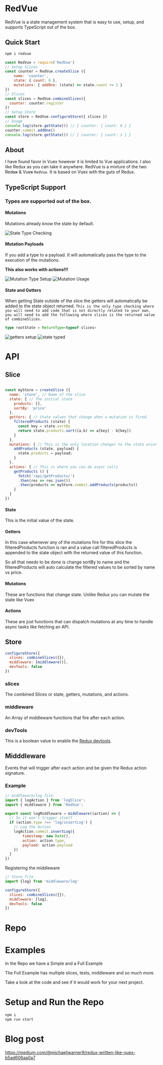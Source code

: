 # RedVue
RedVue is a state management system that is easy to use, setup, and supports TypeScript out of the box.

## Quick Start

```bash
npm i redvue
```

```js
const RedVue = require('RedVue')
// Setup Slices
const counter = RedVue.createSlice ({
    name: 'counter',
    state: { count: 0 },
    mutations: { addOne: (state) => state.count += 1 }
})
// Slices
const slices = RedVue.combineSlices({
  counter: counter.register
})
// Setup Store
const store = RedVue.configureStore({ slices })
// Usage
console.log(store.getState()) // { counter: { count: 0 } }
counter.commit.addOne()
console.log(store.getState()) // { counter: { count: 1 } }
```

## About

I have found favor in Vuex however it is limited to Vue applications. I also like Redux as you can take it anywhere. RedVue is a mixture of the two Red~~ux~~ & Vue~~x~~ `RedVue`. It is based on Vuex with the guts of Redux.

## TypeScript Support

### Types are supported out of the box.
#### Mutations
Mutations already know the state by default.

![State Type Checking](https://i.ibb.co/3mF5xZV/Screen-Shot-2019-09-16-at-11-43-30-AM.png)
#### Mutation Payloads
If you add a type to a payload. It will automatically pass the type to the execution of the mutations.

<B>This also works with actions!!!</B>

![Mutation Type Setup](https://i.ibb.co/bNXhzSK/Screen-Shot-2019-09-16-at-11-44-59-AM.png)
![Mutation Usage](https://i.ibb.co/w74BCJW/Screen-Shot-2019-09-16-at-11-44-50-AM.png)

#### State and Getters
When getting State outside of the slice the getters will automatically be added to the state object returned.
`This is the only type checking where you will need to add code that is not directly related to your own. you will need to add the following where slices is the returned value of combineSlices.`
```ts
type rootState = ReturnType<typeof slices>
```

![getters setup](https://i.ibb.co/Qcvr9Vc/Screen-Shot-2019-09-16-at-1-36-07-PM.png)
![state typed](https://i.ibb.co/t292Q3M/Screen-Shot-2019-09-16-at-1-37-10-PM.png)


# API
## Slice

```js

const myStore = createSlice ({
  name: 'store', // Name of the slice
  state: { // The initial state
    products: [],
    sortBy: 'price'
  },
  getters: { // State values that change when a mutation is fired.
    filteredProducts (state) {
      const key = state.sortBy
      return state.products.sort((a,b) => a[key] - b[key])
    }
  },
  mutations: { // This is the only location changes to the state occur.
    addProducts (state, payload) {
      state.products = payload;
    }
  },
  actions: { // This is where you can do async calls
    getProducts () {
      fetch('/api/getProducts/')
      .then(res => res.json())
      .then(products => myStore.commit.addProducts(products))
    }
  }
})

```

#### State
This is the initial value of the state.
#### Getters
In this case whenever any of the mutations fire
for this slice the filteredProducts function is ran
and a value call filteredProducts is appended to the
state object with the returned value of this function.

So all that needs to be done is change sortBy to name
and the filteredProducts will auto calculate the filtered
values to be sorted by name vs price.
#### Mutations
These are functions that change state.
Unlike Redux you can mutate the state like Vuex
#### Actions
These are just functions that can dispatch mutations at any time to handle async tasks like fetching an API.

## Store
```js
configureStore({
  slices: combineSlices({}),
  middleware: [middleware()],
  devTools: false
})
```
### slices
The combined Slices or state, getters, mutations, and actions.

### middleware
An Array of middleware functions that fire after each action.

### devTools

This is a boolean value to enable the [Redux devtools](https://github.com/zalmoxisus/redux-devtools-extension).


## Midddleware

Events that will trigger after each action and be given the Redux action signature.

### Example

```js
// middleware/log file
import { logAction } from 'logSlice';
import { middleware } from 'RedVue';

export const logMiddleware = middleware((action) => {
  // So it won't trigger itself
  if (action.type !== 'log/insertLog') {
    // Log the Action
    logAction.commit.insertLog({
        timestamp: new Date(),
        action: action.type,
        payload: action.payload
    })
  }
})
```

Registering the middleware
```js
// Store file
import {log} from 'middleware/log'

configureStore({
  slices: combineSlices({}),
  middleware: [log],
  devTools: false
})
```
# Repo

# Examples

In the Repo we have a Simple and a Full Example

The Full Example has multiple slices, tests, middleware and so much more.

Take a look at the code and see if it would work for your next project.

# Setup and Run the Repo
```bash
npm i
npm run start
```

# Blog post
https://medium.com/@michaeljwarner9/redux-written-like-vuex-b5ad606aa0a7
